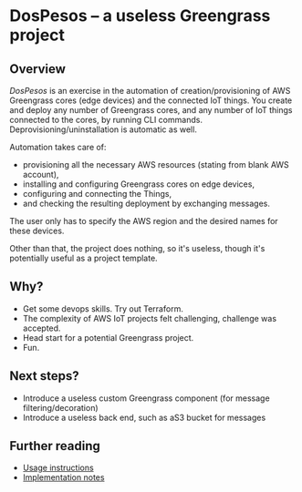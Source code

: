 # DosPesos – a useless Greengrass project

## Overview

*DosPesos* is an exercise in the automation of creation/provisioning of AWS Greengrass cores (edge devices) and the connected IoT things. You create and deploy any number of Greengrass cores, and any number of IoT things connected to the cores, by running CLI commands. Deprovisioning/uninstallation is automatic as well.

Automation takes care of:

* provisioning all the necessary AWS resources (stating from blank AWS account),
* installing and configuring Greengrass cores on edge devices, 
* configuring and connecting the Things, 
* and checking the resulting deployment by exchanging messages. 

The user only has to specify the AWS region and the desired names for these devices.

Other than that, the project does nothing, so it's useless, though it's potentially useful as a project template.

## Why?

* Get some devops skills. Try out Terraform.
* The complexity of AWS IoT projects felt challenging, challenge was accepted.
* Head start for a potential Greengrass project.
* Fun.

## Next steps?

* Introduce a useless custom Greengrass component (for message filtering/decoration)
* Introduce a useless back end, such as aS3 bucket for messages

## Further reading

* [Usage instructions](docs/usage.md)
* [Implementation notes](docs/implementation.md)